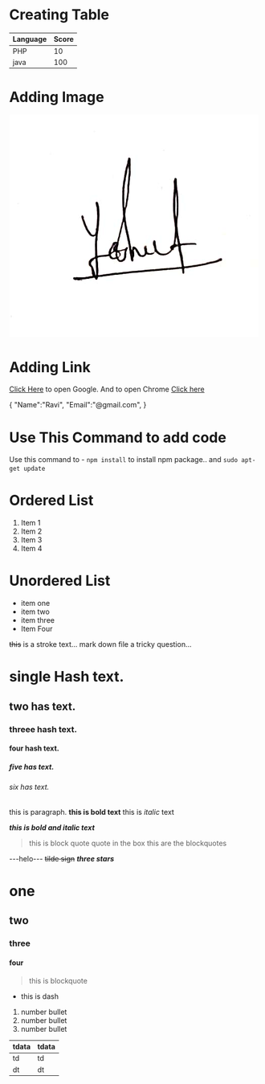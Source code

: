# Creating Table

| Language | Score |
| -------- | ----- |
| PHP      | 10    |
| java     | 100   |

# Adding Image

![alt text](<ramesh sign.jpg>)

# Adding Link

[Click Here](https://google.com) to open Google. And to open Chrome [Click here](https://chrome.com)

{
"Name":"Ravi",
"Email":"@gmail.com",
}

# Use This Command to add code

Use this command to - `npm install` to install npm package..
and `sudo apt-get update`

# Ordered List

1. Item 1
2. Item 2
3. Item 3
4. Item 4

# Unordered List

- item one
- item two
- item three
- Item Four

~~this~~ is a stroke text...
mark down file a tricky question...

# single Hash text.

## two has text.

### threee hash text.

#### four hash text.

##### five has text.

###### six has text.

this is paragraph. **this is bold text** this is _italic_ text

**_this is bold and italic text_**

> this is block quote
> quote in the box
> this are the blockquotes

---helo---
~~tilde sign~~
**_three stars_**

[^1]: This is FootNote Content...
 this is normal text
 # one
 ## two
 ### three
 #### four
 > this is blockquote
 - this is dash
 1) number bullet
 1) number bullet
 1) number bullet

 |tdata|tdata|
 |-----|--------|
 |td|td|
 |dt|dt|